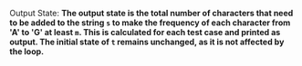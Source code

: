 Output State: **The output state is the total number of characters that need to be added to the string `s` to make the frequency of each character from 'A' to 'G' at least `m`. This is calculated for each test case and printed as output. The initial state of `t` remains unchanged, as it is not affected by the loop.**